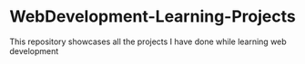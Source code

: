 # WebDevelopment-Learning-Projects
This repository showcases all the projects I have done while learning web development
